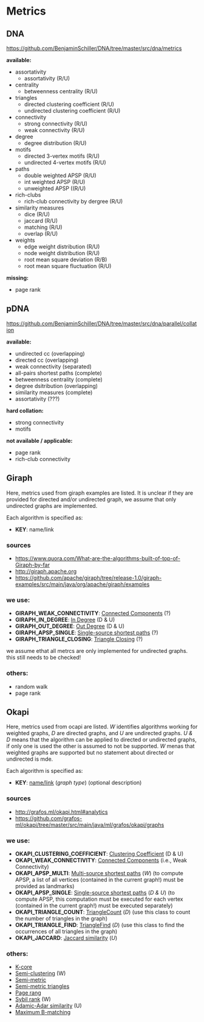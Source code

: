 # Metrics


## DNA

<https://github.com/BenjaminSchiller/DNA/tree/master/src/dna/metrics>

**available:**

- assortativity
	- assortativity (R/U)
- centrality
	- betweenness centrality (R/U)
- triangles
	- directed clustering coefficient (R/U)
	- undirected clustering coefficient (R/U)
- connectivity
	- strong connectivity (R/U)
	- weak connectivity (R/U)
- degree
	- degree distribution (R/U)
- motifs
	- directed 3-vertex motifs (R/U)
	- undirected 4-vertex motifs (R/U)
- paths
	- double weighted APSP (R/U)
	- int weighted APSP (R/U)
	- unweighted APSP ((R/U)
- rich-clubs
	- rich-club connectivity by dergree (R/U)
- similarity measures
	- dice (R/U)
	- jaccard (R/U)
	- matching (R/U)
	- overlap (R/U)
- weights
	- edge weight distribution (R/U)
	- node weight distribution (R/U)
	- root mean square deviation (R/B)
	- root mean square fluctuation (R/U)

**missing:**

- page rank

## pDNA

<https://github.com/BenjaminSchiller/DNA/tree/master/src/dna/parallel/collation>

**available:**

- undirected cc (overlapping)
- directed cc (overlapping)
- weak connectivity (separated)
- all-pairs shortest paths (complete)
- betweenness centrality (complete)
- degree dsitribution (overlapping)
- similarity measures (complete)
- assortativity (???)

**hard collation:**

- strong connectivity
- motifs

**not available / applicable:**

- page rank
- rich-club connectivity


## Giraph

Here, metrics used from giraph examples are listed.
It is unclear if they are provided for directed and/or undirected graph, we assume that only undirected graphs are implemented.

Each algorithm is specified as:

- **KEY**: name/link

### sources
- <https://www.quora.com/What-are-the-algorithms-built-of-top-of-Giraph-by-far>
- <http://giraph.apache.org>
- <https://github.com/apache/giraph/tree/release-1.0/giraph-examples/src/main/java/org/apache/giraph/examples>

### we use:
- **GIRAPH\_WEAK\_CONNECTIVITY**: [Connected Components](https://github.com/apache/giraph/blob/release-1.0/giraph-examples/src/main/java/org/apache/giraph/examples/ConnectedComponentsVertex.java) (?)
- **GIRAPH\_IN\_DEGREE**: [In Degree](https://github.com/apache/giraph/blob/release-1.0/giraph-examples/src/main/java/org/apache/giraph/examples/SimpleInDegreeCountVertex.java) (D & U)
- **GIRAPH\_OUT\_DEGREE**: [Out Degree](https://github.com/apache/giraph/blob/release-1.0/giraph-examples/src/main/java/org/apache/giraph/examples/SimpleOutDegreeCountVertex.java) (D & U)
- **GIRAPH\_APSP\_SINGLE**: [Single-source shortest paths](https://github.com/apache/giraph/blob/release-1.0/giraph-examples/src/main/java/org/apache/giraph/examples/SimpleShortestPathsVertex.java) (?)
- **GIRAPH\_TRIANGLE\_CLOSING**: [Triangle Closing](https://github.com/apache/giraph/blob/release-1.0/giraph-examples/src/main/java/org/apache/giraph/examples/SimpleTriangleClosingVertex.java) (?)

we assume ethat all metrcs are only implemented for undirected graphs.
this still needs to be checked!

### others:
- random walk
- page rank


## Okapi

Here, metrics used from ocapi are listed.
*W* identifies algorithms working for weighted graphs, *D* are directed graphs, and *U* are undirected graphs.
*U & D* means that the algorithm can be applied to directed or undirected graphs, if only one is used the other is assumed to not be supported.
*W* menas that weighted graphs are supported but no statement about directed or undirected is mde.

Each algorithm is specified as:

- **KEY**: [name/link]() (*graph type*) (optional description)

### sources
- <http://grafos.ml/okapi.html#analytics>
- <https://github.com/grafos-ml/okapi/tree/master/src/main/java/ml/grafos/okapi/graphs>

### we use:
- **OKAPI\_CLUSTERING\_COEFFICIENT**: [Clustering Coefficient](https://github.com/grafos-ml/okapi/blob/master/src/main/java/ml/grafos/okapi/graphs/ClusteringCoefficient.java) (D & U)
- **OKAPI\_WEAK\_CONNECTIVITY**: [Connected Components](https://github.com/grafos-ml/okapi/blob/master/src/main/java/ml/grafos/okapi/graphs/ConnectedComponents.java) (i.e., Weak Connectivity)
- **OKAPI\_APSP\_MULTI**: [Multi-source shortest paths](https://github.com/grafos-ml/okapi/blob/master/src/main/java/ml/grafos/okapi/graphs/MultipleSourceShortestPaths.java) (*W*) (to compute APSP, a list of all vertices (contained in the current graph!) must be provided as landmarks)
- **OKAPI\_APSP\_SINGLE**: [Single-source shortest paths](https://github.com/grafos-ml/okapi/blob/master/src/main/java/ml/grafos/okapi/graphs/SingleSourceShortestPaths.java) (*D & U*) (to compute APSP, this computation must be executed for each vertex (contained in the current graph!) must be executed separately)
- **OKAPI\_TRIANGLE\_COUNT**: [TriangleCount](https://github.com/grafos-ml/okapi/blob/master/src/main/java/ml/grafos/okapi/graphs/Triangles.java) (*D*) (use this class to count the number of triangles in the graph)
- **OKAPI\_TRIANGLE\_FIND**: [TriangleFind](https://github.com/grafos-ml/okapi/blob/master/src/main/java/ml/grafos/okapi/graphs/Triangles.java) (*D*) (use this class to find the occurrences of all triangles in the graph)
- **OKAPI\_JACCARD**: [Jaccard similarity](https://github.com/grafos-ml/okapi/blob/master/src/main/java/ml/grafos/okapi/graphs/similarity/Jaccard.java) (*U*)

### others:
- [K-core](https://github.com/grafos-ml/okapi/blob/master/src/main/java/ml/grafos/okapi/graphs/KCore.java)
- [Semi-clustering](https://github.com/grafos-ml/okapi/blob/master/src/main/java/ml/grafos/okapi/graphs/SemiClustering.java) (W)
- [Semi-metric](https://github.com/grafos-ml/okapi/blob/master/src/main/java/ml/grafos/okapi/graphs/ScalableSemimetric.java)
- [Semi-metric triangles](https://github.com/grafos-ml/okapi/blob/master/src/main/java/ml/grafos/okapi/graphs/SemimetricTriangles.java)
- [Page rang](https://github.com/grafos-ml/okapi/blob/master/src/main/java/ml/grafos/okapi/graphs/SimplePageRank.java)
- [Sybil rank](https://github.com/grafos-ml/okapi/blob/master/src/main/java/ml/grafos/okapi/graphs/SybilRank.java) (W)
- [Adamic-Adar similarity](https://github.com/grafos-ml/okapi/blob/master/src/main/java/ml/grafos/okapi/graphs/similarity/AdamicAdar.java) (U)
- [Maximum B-matching](https://github.com/grafos-ml/okapi/blob/master/src/main/java/ml/grafos/okapi/graphs/maxbmatching/MaxBMatching.java)

